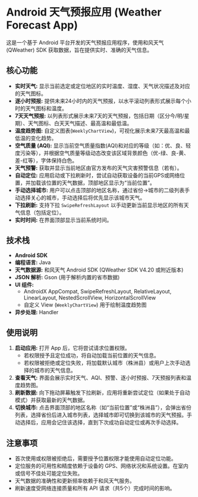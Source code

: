 # Android 天气预报应用 (Weather Forecast App)

这是一个基于 Android 平台开发的天气预报应用程序，使用和风天气 (QWeather) SDK 获取数据，旨在提供实时、准确的天气信息。

## 核心功能

*   **实时天气:** 显示当前选定或定位地区的实时温度、湿度、天气状况描述及对应的天气图标。
*   **逐小时预报:** 提供未来24小时内的天气预报，以水平滚动列表形式展示每个小时的天气图标和温度。
*   **7天天气预报:** 以列表形式展示未来7天的天气预报，包括日期（区分今/明/星期）、天气图标、白天天气描述、最高温和最低温。
*   **温度趋势图:** 自定义图表(`WeeklyChartView`)，可视化展示未来7天最高温和最低温的变化趋势。
*   **空气质量 (AQI):** 显示当前空气质量指数(AQI)和对应的等级（如：优、良、轻度污染等），并根据空气质量等级动态改变该区域背景颜色（优-绿、良-黄、差-红等），字体保持白色。
*   **天气预警:** 获取并显示当前地区由官方发布的天气灾害预警信息（若有）。
*   **自动定位:** 应用启动或下拉刷新时，尝试自动获取设备的当前GPS或网络位置，并加载该位置的天气数据，顶部地区显示为“当前位置”。
*   **手动选择城市:** 用户可以点击顶部的地区名称，通过省份->城市的二级列表手动选择关心的城市，手动选择后将优先显示该城市天气。
*   **下拉刷新:** 支持下拉 `SwipeRefreshLayout` 以手动更新当前显示地区的所有天气信息（包括定位）。
*   **实时时间:** 在界面顶部显示当前系统时间。

## 技术栈

*   **Android SDK**
*   **编程语言:** Java
*   **天气数据源:** 和风天气 Android SDK (QWeather SDK V4.20 或附近版本)
*   **JSON 解析:** Gson (用于解析内置的省市数据)
*   **UI 组件:**
    *   AndroidX AppCompat, SwipeRefreshLayout, RelativeLayout, LinearLayout, NestedScrollView, HorizontalScrollView
    *   自定义 View (`WeeklyChartView`) 用于绘制温度趋势图
*   **异步处理:** Handler

## 使用说明

1.  **启动应用:** 打开 App 后，它将尝试请求位置权限。
    *   若权限授予且定位成功，将自动加载当前位置的天气信息。
    *   若权限被拒绝或定位失败，将加载默认城市（株洲县）或用户上次手动选择的城市的天气信息。
2.  **查看天气:** 界面会展示实时天气、AQI、预警、逐小时预报、7天预报列表和温度趋势图。
3.  **刷新数据:** 向下拖动屏幕触发下拉刷新，应用将重新尝试定位（如果处于自动模式）并获取最新的天气数据。
4.  **切换城市:** 点击界面顶部的地区名称（如“当前位置”或“株洲县”），会弹出省份列表，选择省份后进入城市列表，选择城市即可切换到该城市的天气预报。手动选择后，应用会记住该选择，直到下次成功自动定位或再次手动选择。

## 注意事项

*   首次使用或权限被拒绝后，需要授予位置权限才能使用自动定位功能。
*   定位服务的可用性和精度依赖于设备的 GPS、网络状况和系统设置。在室内或信号不佳处可能定位失败。
*   天气数据的准确性和更新频率依赖于和风天气服务。
*   刷新速度受网络连接质量和所有 API 请求（共5个）完成时间的影响。
